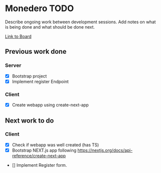 # Monedero TODO

Describe ongoing work between development sessions.
Add notes on what is being done and what should be done next.

[Link to Board](https://www.notion.so/358c2dd2392a4f44a5c8b6547a0df8bb?v=bb051e363c014a4f8fe3f1236ba91e6b)

## Previous work done

### Server

- [x] Bootstrap project
- [x] Implement register Endpoint

### Client

- [x] Create webapp using create-next-app

## Next work to do

### Client

- [x] Check if webapp was well created (has TS)
- [x] Bootstrap NEXT.js app following https://nextjs.org/docs/api-reference/create-next-app

- [] Implement Register form.

